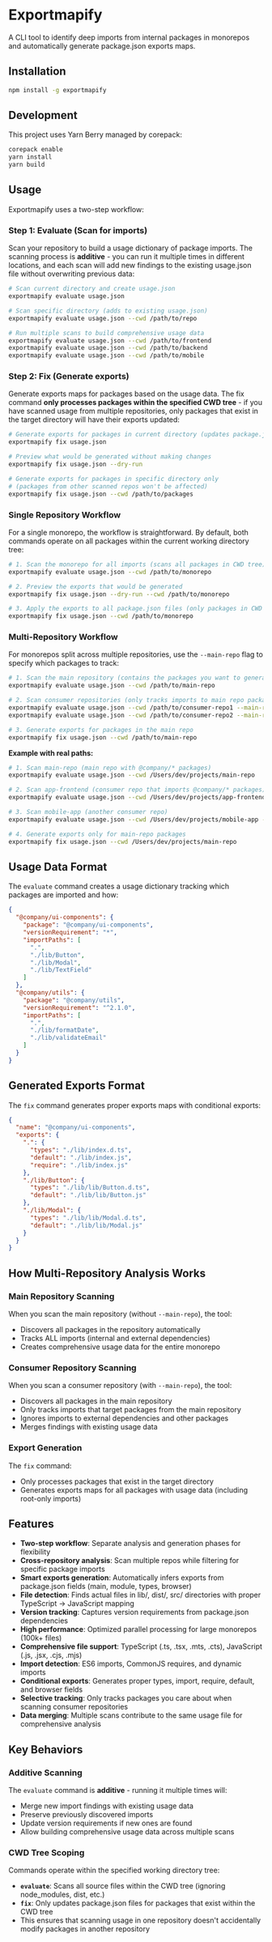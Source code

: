 # Exportmapify

A CLI tool to identify deep imports from internal packages in monorepos and automatically generate package.json exports maps.

## Installation

```bash
npm install -g exportmapify
```

## Development

This project uses Yarn Berry managed by corepack:

```bash
corepack enable
yarn install
yarn build
```

## Usage

Exportmapify uses a two-step workflow:

### Step 1: Evaluate (Scan for imports)

Scan your repository to build a usage dictionary of package imports. The scanning process is **additive** - you can run it multiple times in different locations, and each scan will add new findings to the existing usage.json file without overwriting previous data:

```bash
# Scan current directory and create usage.json
exportmapify evaluate usage.json

# Scan specific directory (adds to existing usage.json)
exportmapify evaluate usage.json --cwd /path/to/repo

# Run multiple scans to build comprehensive usage data
exportmapify evaluate usage.json --cwd /path/to/frontend
exportmapify evaluate usage.json --cwd /path/to/backend
exportmapify evaluate usage.json --cwd /path/to/mobile
```

### Step 2: Fix (Generate exports)

Generate exports maps for packages based on the usage data. The fix command **only processes packages within the specified CWD tree** - if you have scanned usage from multiple repositories, only packages that exist in the target directory will have their exports updated:

```bash
# Generate exports for packages in current directory (updates package.json files)
exportmapify fix usage.json

# Preview what would be generated without making changes
exportmapify fix usage.json --dry-run

# Generate exports for packages in specific directory only
# (packages from other scanned repos won't be affected)
exportmapify fix usage.json --cwd /path/to/packages
```

### Single Repository Workflow

For a single monorepo, the workflow is straightforward. By default, both commands operate on all packages within the current working directory tree:

```bash
# 1. Scan the monorepo for all imports (scans all packages in CWD tree)
exportmapify evaluate usage.json --cwd /path/to/monorepo

# 2. Preview the exports that would be generated
exportmapify fix usage.json --dry-run --cwd /path/to/monorepo

# 3. Apply the exports to all package.json files (only packages in CWD tree)
exportmapify fix usage.json --cwd /path/to/monorepo
```

### Multi-Repository Workflow

For monorepos split across multiple repositories, use the `--main-repo` flag to specify which packages to track:

```bash
# 1. Scan the main repository (contains the packages you want to generate exports for)
exportmapify evaluate usage.json --cwd /path/to/main-repo

# 2. Scan consumer repositories (only tracks imports to main repo packages)
exportmapify evaluate usage.json --cwd /path/to/consumer-repo1 --main-repo /path/to/main-repo
exportmapify evaluate usage.json --cwd /path/to/consumer-repo2 --main-repo /path/to/main-repo

# 3. Generate exports for packages in the main repo
exportmapify fix usage.json --cwd /path/to/main-repo
```

**Example with real paths:**

```bash
# 1. Scan main-repo (main repo with @company/* packages)
exportmapify evaluate usage.json --cwd /Users/dev/projects/main-repo

# 2. Scan app-frontend (consumer repo that imports @company/* packages)
exportmapify evaluate usage.json --cwd /Users/dev/projects/app-frontend --main-repo /Users/dev/projects/main-repo

# 3. Scan mobile-app (another consumer repo)
exportmapify evaluate usage.json --cwd /Users/dev/projects/mobile-app --main-repo /Users/dev/projects/main-repo

# 4. Generate exports only for main-repo packages
exportmapify fix usage.json --cwd /Users/dev/projects/main-repo
```

## Usage Data Format

The `evaluate` command creates a usage dictionary tracking which packages are imported and how:

```json
{
  "@company/ui-components": {
    "package": "@company/ui-components",
    "versionRequirement": "*",
    "importPaths": [
      ".",
      "./lib/Button",
      "./lib/Modal",
      "./lib/TextField"
    ]
  },
  "@company/utils": {
    "package": "@company/utils",
    "versionRequirement": "^2.1.0",
    "importPaths": [
      ".",
      "./lib/formatDate",
      "./lib/validateEmail"
    ]
  }
}
```

## Generated Exports Format

The `fix` command generates proper exports maps with conditional exports:

```json
{
  "name": "@company/ui-components",
  "exports": {
    ".": {
      "types": "./lib/index.d.ts",
      "default": "./lib/index.js",
      "require": "./lib/index.js"
    },
    "./lib/Button": {
      "types": "./lib/lib/Button.d.ts",
      "default": "./lib/lib/Button.js"
    },
    "./lib/Modal": {
      "types": "./lib/lib/Modal.d.ts",
      "default": "./lib/lib/Modal.js"
    }
  }
}
```

## How Multi-Repository Analysis Works

### Main Repository Scanning
When you scan the main repository (without `--main-repo`), the tool:
- Discovers all packages in the repository automatically
- Tracks ALL imports (internal and external dependencies)
- Creates comprehensive usage data for the entire monorepo

### Consumer Repository Scanning
When you scan a consumer repository (with `--main-repo`), the tool:
- Discovers all packages in the main repository
- Only tracks imports that target packages from the main repository
- Ignores imports to external dependencies and other packages
- Merges findings with existing usage data

### Export Generation
The `fix` command:
- Only processes packages that exist in the target directory
- Generates exports maps for all packages with usage data (including root-only imports)

## Features

- **Two-step workflow**: Separate analysis and generation phases for flexibility
- **Cross-repository analysis**: Scan multiple repos while filtering for specific package imports
- **Smart exports generation**: Automatically infers exports from package.json fields (main, module, types, browser)
- **File detection**: Finds actual files in lib/, dist/, src/ directories with proper TypeScript → JavaScript mapping
- **Version tracking**: Captures version requirements from package.json dependencies
- **High performance**: Optimized parallel processing for large monorepos (100k+ files)
- **Comprehensive file support**: TypeScript (.ts, .tsx, .mts, .cts), JavaScript (.js, .jsx, .cjs, .mjs)
- **Import detection**: ES6 imports, CommonJS requires, and dynamic imports
- **Conditional exports**: Generates proper types, import, require, default, and browser fields
- **Selective tracking**: Only tracks packages you care about when scanning consumer repositories
- **Data merging**: Multiple scans contribute to the same usage file for comprehensive analysis

## Key Behaviors

### Additive Scanning
The `evaluate` command is **additive** - running it multiple times will:
- Merge new import findings with existing usage data
- Preserve previously discovered imports
- Update version requirements if new ones are found
- Allow building comprehensive usage data across multiple scans

### CWD Tree Scoping
Commands operate within the specified working directory tree:
- **`evaluate`**: Scans all source files within the CWD tree (ignoring node_modules, dist, etc.)
- **`fix`**: Only updates package.json files for packages that exist within the CWD tree
- This ensures that scanning usage in one repository doesn't accidentally modify packages in another repository